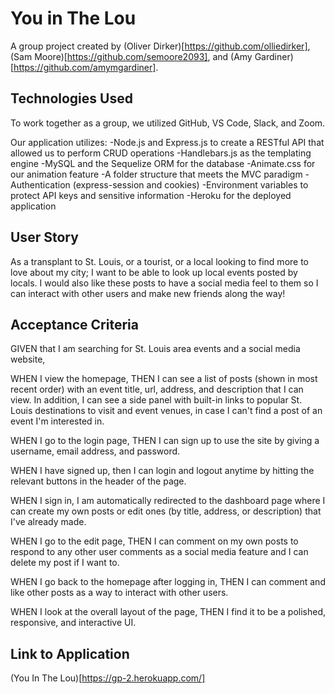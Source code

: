 # You in The Lou

A group project created by (Oliver Dirker)[https://github.com/olliedirker], (Sam Moore)[https://github.com/semoore2093], and (Amy Gardiner)[https://github.com/amymgardiner].

## Technologies Used

To work together as a group, we utilized GitHub, VS Code, Slack, and Zoom.

Our application utilizes:
-Node.js and Express.js to create a RESTful API that allowed us to perform CRUD operations
-Handlebars.js as the templating engine
-MySQL and the Sequelize ORM for the database
-Animate.css for our animation feature
-A folder structure that meets the MVC paradigm
-Authentication (express-session and cookies)
-Environment variables to protect API keys and sensitive information
-Heroku for the deployed application

## User Story

As a transplant to St. Louis, or a tourist, or a local looking to find more to love about my city; I want to be able to look up local events posted by locals. I would also like these posts to have a social media feel to them so I can interact with other users and make new friends along the way!

## Acceptance Criteria

GIVEN that I am searching for St. Louis area events and a social media website,

WHEN I view the homepage, THEN I can see a list of posts (shown in most recent order) with an event title, url, address, and description that I can view. In addition, I can see a side panel with built-in links to popular St. Louis destinations to visit and event venues, in case I can't find a post of an event I'm interested in.

WHEN I go to the login page, THEN I can sign up to use the site by giving a username, email address, and password.

WHEN I have signed up, then I can login and logout anytime by hitting the relevant buttons in the header of the page.

WHEN I sign in, I am automatically redirected to the dashboard page where I can create my own posts or edit ones (by title, address, or description) that I've already made.

WHEN I go to the edit page, THEN I can comment on my own posts to respond to any other user comments as a social media feature and I can delete my post if I want to.

WHEN I go back to the homepage after logging in, THEN I can comment and like other posts as a way to interact with other users.

WHEN I look at the overall layout of the page, THEN I find it to be a polished, responsive, and interactive UI.

## Link to Application

(You In The Lou)[https://gp-2.herokuapp.com/]
